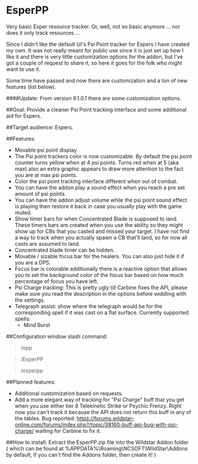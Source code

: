 EsperPP
=======
Very basic Esper resource tracker. Or, well, not so basic anymore ... nor does it only track resources ...

Since I didn't like the default UI's Psi Point tracker for Espers I have created my own. It was not really meant for public use since it is just set up how I like it and there is very little customization options for the addon, but I've got a couple of request to share it, so here it goes for the folk who might want to use it.

Some time have passed and now there are customization and a ton of new features (list below).

####Update:
From version 9.1.0.1 there are some customization options.

##Goal:
Provide a cleaner Psi Point tracking interface and some additional aid for Espers.

##Target audience:
Espers.

##Features:
* Movable psi point display
* The Psi point trackers color is now customizable. By default the psi point counter turns yellow when at 4 psi points. Turns red when at 5 (aka max) also an extra graphic appears to draw more attention to the fact you are at max psi points.
* Color the psi point tracking interface different when out of combat.
* You can have the addon play a sound effect when you reach a pre set amount of psi points.
* You can have the addon adjust volume while the psi point sound effect is playing then restore it back in case you usually play with the game muted.
* Show timer bars for when Concentrated Blade is supposed to land. These timers bars are created when you use the ability so they might show up for CBs that you casted and missed your target. I have not find a way to track when you actually spawn a CB that'll land, so for now all casts are assumed to land.
* Concentrated blade timer can be hidden.
* Movable / sizable focus bar for the healers. You can also just hide it if you are a DPS.
* Focus bar is colorable additionally there is a reactive option that allows you to set the background color of the focus bar based on how much percentage of focus you have left.
* Psi Charge tracking: This is pretty ugly till Carbine fixes the API, please make sure you read the description in the options before widdling with the settings.
* Telegraph assist: show where the telegraph would be for the corresponding spell if it was cast on a flat surface. Currently supported spells:
	* Mind Burst

##Configuration window slash command:
> /epp

> /EsperPP

> /esperpp

##Planned features:
* Additional customization based on requests.
* Add a more elegant way of tracking for "Psi Charge" buff that you get when you use either tier 8 Telekinetic Strike or Psychic Frenzy. Right now you can't track it because the API does not return this buff in any of the tables. Bug reported: https://forums.wildstar-online.com/forums/index.php?/topic/38160-buff-api-bug-with-psi-charge/ waiting for Carbine to fix it.

##How to install:
Extract the EsperPP.zip file into the Wildstar Addon folder ( which can be found at %APPDATA%\Roaming\NCSOFT\WildStar\Addons by default, if you can't find the Addons folder, then create it! )
